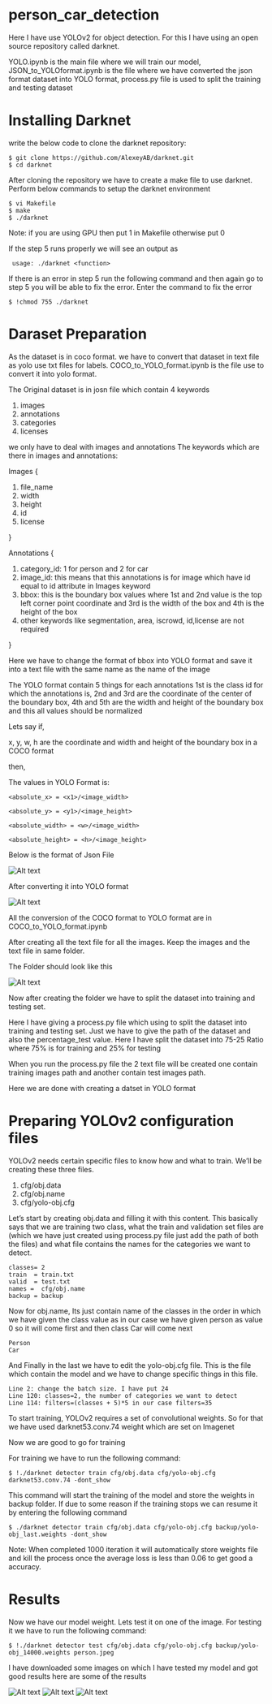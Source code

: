 # person_car_detection

Here I have use YOLOv2 for object detection. For this I have using an open source repository called darknet.

YOLO.ipynb is the main file where we will train our model, JSON_to_YOLOformat.ipynb is the file where we have converted the json format dataset into YOLO format,
process.py file is used to split the training and testing dataset

# Installing Darknet

write the below code to clone the darknet repository:

    $ git clone https://github.com/AlexeyAB/darknet.git
    $ cd darknet

After cloning the repository we have to create a make file to use darknet. Perform below commands to setup the darknet environment

    $ vi Makefile
    $ make
    $ ./darknet

Note: if you are using GPU then put 1 in Makefile otherwise put 0 

If the step 5 runs properly we will see an output as 

     usage: ./darknet <function>
 
If there is an error in step 5 run the following command and then again go to step 5 you will be able to fix the error.
Enter the command to fix the error
 
    $ !chmod 755 ./darknet

  
# Daraset Preparation
  
As the dataset is in coco format. we have to convert that dataset in text file as yolo use txt files for labels.
COCO_to_YOLO_format.ipynb   is the file use to convert it into yolo format.

The Original dataset is in josn file which contain 4 keywords
  1. images
  2. annotations
  3. categories
  4. licenses

we only have to deal with images and annotations
The keywords which are there in images and annotations:

Images {
  1. file_name
  2. width
  3. height
  4. id
  5. license
 
 }

 Annotations {
  1. category_id: 1 for person and 2 for car
  2. image_id: this means that this annotations is for image which have id equal to id attribute in Images keyword
  3. bbox: this is the boundary box values where 1st and 2nd value is the top left corner point coordinate and 3rd is the width of the box and 4th is the height of the box
  4. other keywords like segmentation, area, iscrowd, id,license are not required
 
 }




Here we have to change the format of bbox into YOLO format and save it into a text file with the same name as the name of the image
 
The YOLO format contain 5 things for each annotations 1st is the class id for which the annotations is, 2nd and 3rd are the coordinate of the center of the boundary box, 4th and 5th are the width and height of the boundary box and this all values should be normalized

Lets say if,
 
   x, y, w, h are the coordinate and width and height of the boundary box in a COCO format
 
 then,
 
  The values in YOLO Format is:
 
    <absolute_x> = <x1>/<image_width>
     
    <absolute_y> = <y1>/<image_height>
     
    <absolute_width> = <w>/<image_width>
     
    <absolute_height> = <h>/<image_height>
     
     
     
 Below is the format of Json File
 
![Alt text](Images/previous_format.png?raw=False "Previous Format Array")  

After converting it into YOLO format

![Alt text](Images/new_format.png?raw=False "New Format Array")







All the conversion of the COCO format to YOLO format are in COCO_to_YOLO_format.ipynb
     
After creating all the text file for all the images. Keep the images and the text file in same folder.

The Folder should look like this

![Alt text](Images/final_folder.png?raw=False "New Format Array")


Now after creating the folder we have to split the dataset into training and testing set.

Here I have giving a process.py file which using to split the dataset into training and testing set. Just we have to give the path of the dataset and also the percentage_test value. Here I have split the dataset into 75-25 Ratio where 75% is for training and 25% for testing 

When you run the process.py file the 2 text file will be created one contain training images path and another contain test images path.

Here we are done with creating a datset in YOLO format

# Preparing YOLOv2 configuration files

YOLOv2 needs certain specific files to know how and what to train. We’ll be creating these three files.
  1. cfg/obj.data
  2. cfg/obj.name
  3. cfg/yolo-obj.cfg
 
Let’s start by creating obj.data and filling it with this content. This basically says that we are training two class, what the train and validation set files are (which we have just created using process.py file just add the path of both the files) and what file contains the names for the categories we want to detect.

    classes= 2 
    train  = train.txt  
    valid  = test.txt 
    names =  cfg/obj.name  
    backup = backup

Now for obj.name, Its just contain name of the classes in the order in which we have given the class value as in our case we have given person as value 0 so it will come first and then class Car will come next

    Person
    Car

And Finally in the last we have to edit the yolo-obj.cfg file. This is the file which contain the model and we have to change specific things in this file.

    Line 2: change the batch size. I have put 24
    Line 120: classes=2, the number of categories we want to detect
    Line 114: filters=(classes + 5)*5 in our case filters=35

To start training, YOLOv2 requires a set of convolutional weights. So for that we have used darknet53.conv.74 weight which are set on Imagenet 

Now we are good to go for training

For training we have to run the following command:

    $ !./darknet detector train cfg/obj.data cfg/yolo-obj.cfg darknet53.conv.74 -dont_show

This command will start the training of the model and store the weights in backup folder. If due to some reason if the training stops we can resume it by entering the following command

    $ ./darknet detector train cfg/obj.data cfg/yolo-obj.cfg backup/yolo-obj_last.weights -dont_show

Note: When completed 1000 iteration it will automatically store weights file and kill the process once the average loss is less than 0.06 to get good a accuracy.

# Results

Now we have our model weight. Lets test it on one of the image. For testing it we have to run the following command:

    $ !./darknet detector test cfg/obj.data cfg/yolo-obj.cfg backup/yolo-obj_14000.weights person.jpeg

I have downloaded some images on which I have tested my model and got good results here are some of the results

![Alt text](Images/person_pred.jpg?raw=False "New Format Array")
![Alt text](Images/car_pred.jpg?raw=False "New Format Array")
![Alt text](Images/person_car_pred.jpg?raw=False "New Format Array")


